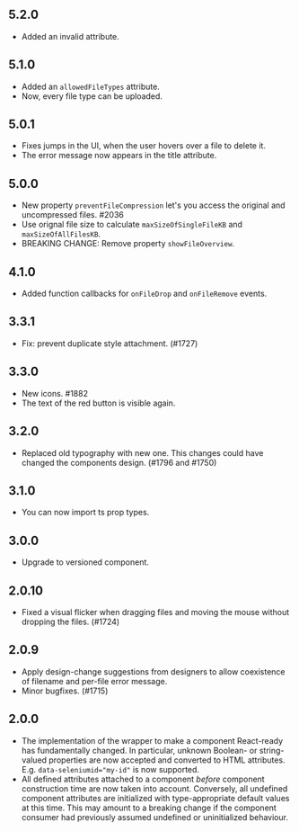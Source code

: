 ## 5.2.0

- Added an invalid attribute.

## 5.1.0

- Added an `allowedFileTypes` attribute.
- Now, every file type can be uploaded.

## 5.0.1

- Fixes jumps in the UI, when the user hovers over a file to delete it.
- The error message now appears in the title attribute.

## 5.0.0

- New property `preventFileCompression` let's you access the original and uncompressed files. #2036
- Use orignal file size to calculate `maxSizeOfSingleFileKB` and `maxSizeOfAllFilesKB`.
- BREAKING CHANGE: Remove property `showFileOverview`.

## 4.1.0

- Added function callbacks for `onFileDrop` and `onFileRemove` events.

## 3.3.1

- Fix: prevent duplicate style attachment. (#1727)

## 3.3.0

- New icons. #1882
- The text of the red button is visible again.

## 3.2.0

- Replaced old typography with new one. This changes could have changed the components design. (#1796 and #1750)

## 3.1.0

- You can now import ts prop types.

## 3.0.0

- Upgrade to versioned component.

## 2.0.10

- Fixed a visual flicker when dragging files and moving the mouse without dropping the files. (#1724)

## 2.0.9

- Apply design-change suggestions from designers to allow coexistence of filename and per-file error message.
- Minor bugfixes. (#1715)

## 2.0.0

- The implementation of the wrapper to make a component React-ready has
  fundamentally changed. In particular, unknown Boolean- or
  string-valued properties are now accepted and converted to HTML
  attributes. E.g. `data-seleniumid="my-id"` is now supported.
- All defined attributes attached to a component _before_ component
  construction time are now taken into account. Conversely, all undefined
  component attributes are initialized with type-appropriate default
  values at this time. This may amount to a breaking change if the
  component consumer had previously assumed undefined or uninitialized
  behaviour.
